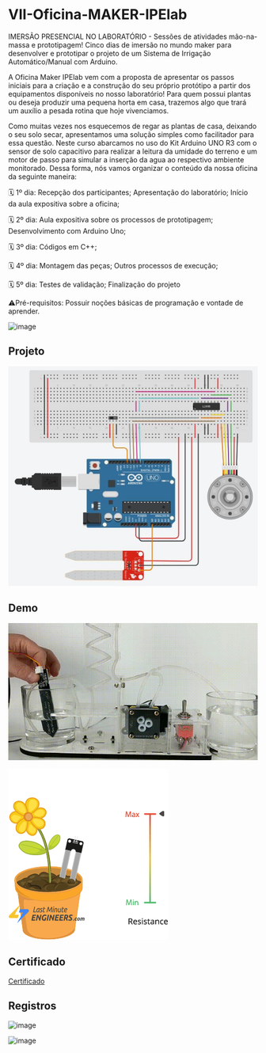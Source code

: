 # VII-Oficina-MAKER-IPElab

IMERSÃO PRESENCIAL NO LABORATÓRIO - Sessões de atividades mão-na-massa e prototipagem!
Cinco dias de imersão no mundo maker para desenvolver e prototipar o projeto de um Sistema de Irrigação Automático/Manual com Arduino.

A Oficina Maker IPElab vem com a proposta de apresentar os passos iniciais para a criação e a construção do seu próprio protótipo a partir dos equipamentos disponíveis no nosso laboratório! Para quem possui plantas ou deseja produzir uma pequena horta em casa, trazemos algo que trará um auxílio a pesada rotina que hoje vivenciamos.

Como muitas vezes nos esquecemos de regar as plantas de casa, deixando o seu solo secar, apresentamos uma solução simples como facilitador para essa questão. Neste curso abarcamos no uso do Kit Arduino UNO R3 com o sensor de solo capacitivo para realizar a leitura da umidade do terreno e um motor de passo para simular a inserção da agua ao respectivo ambiente monitorado. Dessa forma, nós vamos organizar o conteúdo da nossa oficina da seguinte maneira:

🗓️ 1º dia:
Recepção dos participantes;
Apresentação do laboratório;
Início da aula expositiva sobre a oficina;


🗓️ 2º dia:
Aula expositiva sobre os processos de prototipagem;
Desenvolvimento com Arduino Uno;


🗓️ 3º dia:
Códigos em C++;


🗓️ 4º dia:
Montagem das peças;
Outros processos de execução;


🗓️ 5º dia:
Testes de validação;
Finalização do projeto

⚠️Pré-requisitos: Possuir noções básicas de programação e vontade de aprender.

![image](https://files.cercomp.ufg.br/weby/up/1229/o/VII_Oficina_Maker_IPElab_-_Convite.jpg)

## Projeto

![image](./img/Tinkercad.JPG)

## Demo

![Alt Text](./img/GIF_SOLO.gif)

![Alt Text](./img/Soil-Moisture-Resistive-Sensor-Working.gif)

## Certificado

[Certificado](./img/OFICINA%20MAKER%20-%20Certificado%20de%20Participação%20-%20Daniela%20Fernandes%20do%20Nascimento.pdf)

## Registros 

![image](https://files.cercomp.ufg.br/weby/up/1229/o/vii_oficina_maker_01.jpg)

![image](https://files.cercomp.ufg.br/weby/up/1229/o/vii_oficina_maker_06.jpg)